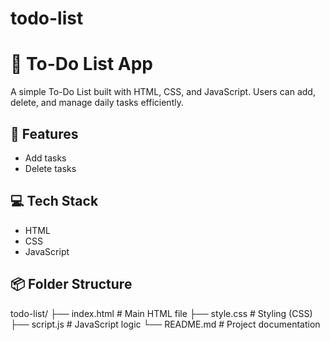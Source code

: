 # todo-list

# 📝 To-Do List App

A simple To-Do List built with HTML, CSS, and JavaScript. Users can add, delete, and manage daily tasks efficiently.

## 🔧 Features
- Add tasks
- Delete tasks

## 💻 Tech Stack
- HTML
- CSS
- JavaScript

## 📦 Folder Structure
todo-list/
├── index.html # Main HTML file
├── style.css # Styling (CSS)
├── script.js # JavaScript logic
└── README.md # Project documentation
